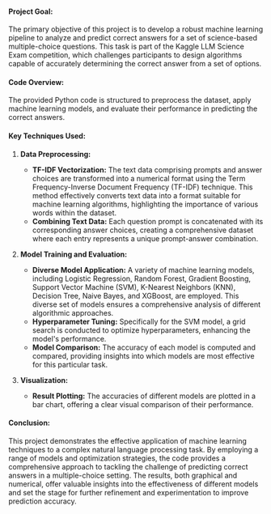 
#### Project Goal:
The primary objective of this project is to develop a robust machine learning pipeline to analyze and predict correct answers for a set of science-based multiple-choice questions. This task is part of the Kaggle LLM Science Exam competition, which challenges participants to design algorithms capable of accurately determining the correct answer from a set of options.

#### Code Overview:
The provided Python code is structured to preprocess the dataset, apply machine learning models, and evaluate their performance in predicting the correct answers.

#### Key Techniques Used:

1. **Data Preprocessing:**
   - **TF-IDF Vectorization:** The text data comprising prompts and answer choices are transformed into a numerical format using the Term Frequency-Inverse Document Frequency (TF-IDF) technique. This method effectively converts text data into a format suitable for machine learning algorithms, highlighting the importance of various words within the dataset.
   - **Combining Text Data:** Each question prompt is concatenated with its corresponding answer choices, creating a comprehensive dataset where each entry represents a unique prompt-answer combination.

2. **Model Training and Evaluation:**
   - **Diverse Model Application:** A variety of machine learning models, including Logistic Regression, Random Forest, Gradient Boosting, Support Vector Machine (SVM), K-Nearest Neighbors (KNN), Decision Tree, Naive Bayes, and XGBoost, are employed. This diverse set of models ensures a comprehensive analysis of different algorithmic approaches.
   - **Hyperparameter Tuning:** Specifically for the SVM model, a grid search is conducted to optimize hyperparameters, enhancing the model's performance.
   - **Model Comparison:** The accuracy of each model is computed and compared, providing insights into which models are most effective for this particular task.

3. **Visualization:**
   - **Result Plotting:** The accuracies of different models are plotted in a bar chart, offering a clear visual comparison of their performance.

#### Conclusion:
This project demonstrates the effective application of machine learning techniques to a complex natural language processing task. By employing a range of models and optimization strategies, the code provides a comprehensive approach to tackling the challenge of predicting correct answers in a multiple-choice setting. The results, both graphical and numerical, offer valuable insights into the effectiveness of different models and set the stage for further refinement and experimentation to improve prediction accuracy.
